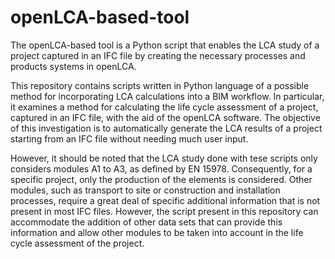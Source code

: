 # openLCA-based-tool
The openLCA-based tool is a Python script that enables the LCA study of a project captured in an IFC file by creating the necessary processes and products systems in openLCA.

This repository contains scripts written in Python language of a possible method for incorporating LCA calculations into a BIM workflow. In particular, it examines a method for calculating the life cycle assessment of a project, captured in an IFC file, with the aid of the openLCA software. The objective of this investigation is to automatically generate the LCA results of a project starting from an IFC file without needing much user input.

However, it should be noted that the LCA study done with tese scripts only considers modules A1 to A3, as defined by EN 15978. Consequently, for a specific project, only the production of the elements is considered. Other modules, such as transport to site or construction and installation processes, require a great deal of specific additional information that is not present in most IFC files. However, the script present in this repository can accommodate the addition of other data sets that can provide this information and allow other modules to be taken into account in the life cycle assessment of the project.
